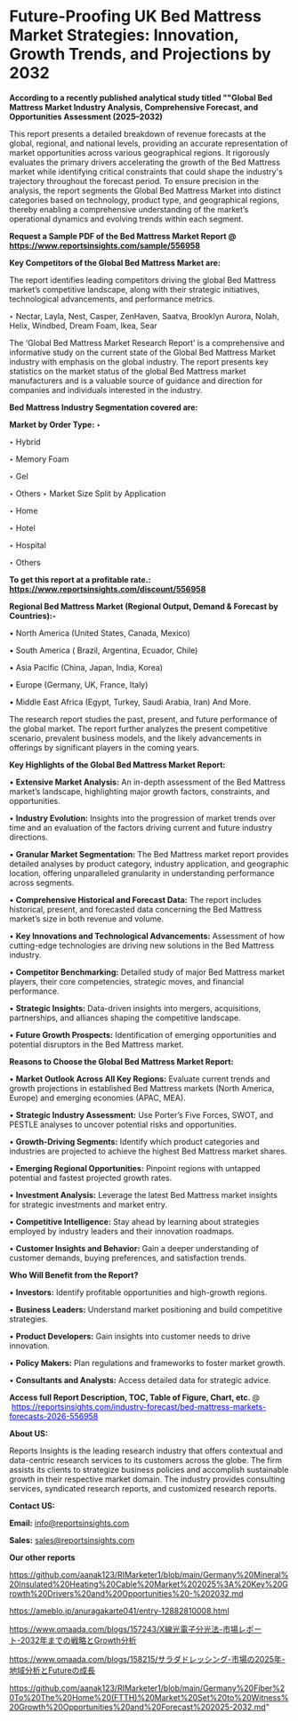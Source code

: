 # Future-Proofing UK Bed Mattress Market Strategies: Innovation, Growth Trends, and Projections by 2032

<strong>According to a recently published analytical study titled ""Global Bed Mattress Market Industry Analysis, Comprehensive Forecast, and Opportunities Assessment (2025–2032)</strong>

This report presents a detailed breakdown of revenue forecasts at the global, regional, and national levels, providing an accurate representation of market opportunities across various geographical regions. It rigorously evaluates the primary drivers accelerating the growth of the Bed Mattress market while identifying critical constraints that could shape the industry's trajectory throughout the forecast period. To ensure precision in the analysis, the report segments the Global Bed Mattress Market into distinct categories based on technology, product type, and geographical regions, thereby enabling a comprehensive understanding of the market’s operational dynamics and evolving trends within each segment.

<strong>Request a Sample PDF of the Bed Mattress Market Report </strong><strong>@<a href=https://www.reportsinsights.com/sample/556958 style=color:#0000ff;> https://www.reportsinsights.com/sample/556958</a></strong></font>

<strong>Key Competitors of the Global Bed Mattress Market are:</strong>

The report identifies leading competitors driving the global Bed Mattress market’s competitive landscape, along with their strategic initiatives, technological advancements, and performance metrics.

‣ Nectar, Layla, Nest, Casper, ZenHaven, Saatva, Brooklyn Aurora, Nolah, Helix, Windbed, Dream Foam, Ikea, Sear

The ‘Global Bed Mattress Market Research Report’ is a comprehensive and informative study on the current state of the Global Bed Mattress Market industry with emphasis on the global industry. The report presents key statistics on the market status of the global Bed Mattress market manufacturers and is a valuable source of guidance and direction for companies and individuals interested in the industry.

<strong>Bed Mattress Industry Segmentation covered are:</strong>

<strong>Market by Order Type: </strong>
‣ 

‣ Hybrid

‣ Memory Foam

‣ Gel

‣ Others
‣ Market Size Split by Application

‣ Home

‣ Hotel

‣ Hospital

‣ Others

<strong>To get this report at a profitable rate.: <a href=https://www.reportsinsights.com/discount/556958 style=color:#0000ff;>https://www.reportsinsights.com/discount/556958</a></strong></font>

<strong>Regional Bed Mattress Market (Regional Output, Demand &amp; Forecast by Countries):-</strong>

• North America (United States, Canada, Mexico)

• South America ( Brazil, Argentina, Ecuador, Chile)

• Asia Pacific (China, Japan, India, Korea)

• Europe (Germany, UK, France, Italy)

• Middle East Africa (Egypt, Turkey, Saudi Arabia, Iran) And More.

The research report studies the past, present, and future performance of the global market. The report further analyzes the present competitive scenario, prevalent business models, and the likely advancements in offerings by significant players in the coming years.

<strong>Key Highlights of the Global Bed Mattress Market Report:</strong>

• <strong>Extensive Market Analysis:</strong> An in-depth assessment of the Bed Mattress market’s landscape, highlighting major growth factors, constraints, and opportunities.

• <strong>Industry Evolution:</strong> Insights into the progression of market trends over time and an evaluation of the factors driving current and future industry directions.

• <strong>Granular Market Segmentation:</strong> The Bed Mattress market report provides detailed analyses by product category, industry application, and geographic location, offering unparalleled granularity in understanding performance across segments.

• <strong>Comprehensive Historical and Forecast Data:</strong> The report includes historical, present, and forecasted data concerning the Bed Mattress market’s size in both revenue and volume.

• <strong>Key Innovations and Technological Advancements:</strong> Assessment of how cutting-edge technologies are driving new solutions in the Bed Mattress industry.

• <strong>Competitor Benchmarking:</strong> Detailed study of major Bed Mattress market players, their core competencies, strategic moves, and financial performance.

• <strong>Strategic Insights:</strong> Data-driven insights into mergers, acquisitions, partnerships, and alliances shaping the competitive landscape.

• <strong>Future Growth Prospects:</strong> Identification of emerging opportunities and potential disruptors in the Bed Mattress market.

<strong>Reasons to Choose the Global Bed Mattress Market Report:</strong>

• <strong>Market Outlook Across All Key Regions:</strong> Evaluate current trends and growth projections in established Bed Mattress markets (North America, Europe) and emerging economies (APAC, MEA).

• <strong>Strategic Industry Assessment:</strong> Use Porter’s Five Forces, SWOT, and PESTLE analyses to uncover potential risks and opportunities.

• <strong>Growth-Driving Segments:</strong> Identify which product categories and industries are projected to achieve the highest Bed Mattress market shares.

• <strong>Emerging Regional Opportunities:</strong> Pinpoint regions with untapped potential and fastest projected growth rates.

• <strong>Investment Analysis:</strong> Leverage the latest Bed Mattress market insights for strategic investments and market entry.

• <strong>Competitive Intelligence:</strong> Stay ahead by learning about strategies employed by industry leaders and their innovation roadmaps.

• <strong>Customer Insights and Behavior:</strong> Gain a deeper understanding of customer demands, buying preferences, and satisfaction trends.

<strong>Who Will Benefit from the Report?</strong>

• <strong>Investors:</strong> Identify profitable opportunities and high-growth regions.

• <strong>Business Leaders:</strong> Understand market positioning and build competitive strategies.

• <strong>Product Developers:</strong> Gain insights into customer needs to drive innovation.

• <strong>Policy Makers:</strong> Plan regulations and frameworks to foster market growth.

• <strong>Consultants and Analysts:</strong> Access detailed data for strategic advice.
</ul>
<strong>Access full Report Description, TOC, Table of Figure, Chart, etc. </strong>@  <a href=https://reportsinsights.com/industry-forecast/bed-mattress-markets-forecasts-2026-556958 style=color:#0000ff;>https://reportsinsights.com/industry-forecast/bed-mattress-markets-forecasts-2026-556958</a></font>

<strong><strong>About US</strong>:</strong>

Reports Insights is the leading research industry that offers contextual and data-centric research services to its customers across the globe. The firm assists its clients to strategize business policies and accomplish sustainable growth in their respective market domain. The industry provides consulting services, syndicated research reports, and customized research reports.

<strong>Contact US:</strong>

<p class=""""><b>Email:</b> <a href=mailto:info@reportsinsights.com>info@reportsinsights.com</a></p>
<p class=""""><b>Sales:</b> <a href=mailto:sales@reportsinsights.com>sales@reportsinsights.com</a></p>

<strong>Our other reports</strong>

<a href=https://github.com/aanak123/RIMarketer1/blob/main/Germany%20Mineral%20Insulated%20Heating%20Cable%20Market%202025%3A%20Key%20Growth%20Drivers%20and%20Opportunities%20-%202032.md>https://github.com/aanak123/RIMarketer1/blob/main/Germany%20Mineral%20Insulated%20Heating%20Cable%20Market%202025%3A%20Key%20Growth%20Drivers%20and%20Opportunities%20-%202032.md</a>

<a href=https://ameblo.jp/anuragakarte041/entry-12882810008.html>https://ameblo.jp/anuragakarte041/entry-12882810008.html</a>

<a href=https://www.omaada.com/blogs/157243/X線光電子分光法-市場レポート-2032年までの戦略とGrowth分析>https://www.omaada.com/blogs/157243/X線光電子分光法-市場レポート-2032年までの戦略とGrowth分析</a>

<a href=https://www.omaada.com/blogs/158215/サラダドレッシング-市場の2025年-地域分析とFutureの成長>https://www.omaada.com/blogs/158215/サラダドレッシング-市場の2025年-地域分析とFutureの成長</a>

<a href=https://github.com/aanak123/RIMarketer1/blob/main/Germany%20Fiber%20To%20The%20Home%20(FTTH)%20Market%20Set%20to%20Witness%20Growth%20Opportunities%20and%20Forecast%202025-2032.md>https://github.com/aanak123/RIMarketer1/blob/main/Germany%20Fiber%20To%20The%20Home%20(FTTH)%20Market%20Set%20to%20Witness%20Growth%20Opportunities%20and%20Forecast%202025-2032.md</a>"
